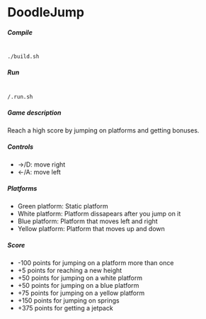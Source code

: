 # DoodleJump
##### Compile
#
```sh
./build.sh
```
##### Run
#
 ```sh
/.run.sh
```
##### Game description
Reach a high score by jumping on platforms and getting bonuses.
##### Controls
- →/D: move right
- ←/A: move left

##### Platforms
- Green platform: Static platform
- White platform: Platform dissapears after you jump on it
- Blue platform: Platform that moves left and right
- Yellow platform: Platform that moves up and down

##### Score
- -100 points for jumping on a platform more than once
- +5 points for reaching a new height
- +50 points for jumping on a white platform
- +50 points for jumping on a blue platform
- +75 points for jumping on a yellow platform
- +150 points for jumping on springs
- +375 points for getting a jetpack


